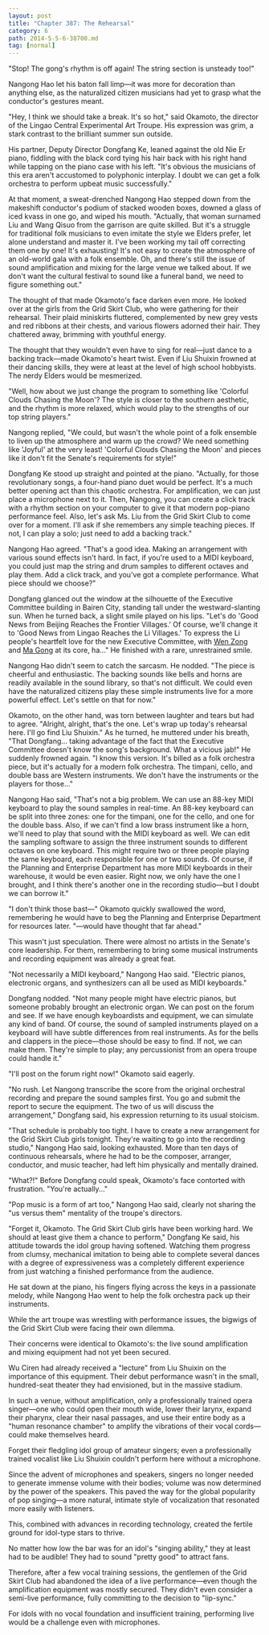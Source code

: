 ```yaml
---
layout: post
title: "Chapter 387: The Rehearsal"
category: 6
path: 2014-5-5-6-38700.md
tag: [normal]
---
```


"Stop! The gong's rhythm is off again! The string section is unsteady too!"

Nangong Hao let his baton fall limp—it was more for decoration than anything else, as the naturalized citizen musicians had yet to grasp what the conductor's gestures meant.

"Hey, I think we should take a break. It's so hot," said Okamoto, the director of the Lingao Central Experimental Art Troupe. His expression was grim, a stark contrast to the brilliant summer sun outside.

His partner, Deputy Director Dongfang Ke, leaned against the old Nie Er piano, fiddling with the black cord tying his hair back with his right hand while tapping on the piano case with his left. "It's obvious the musicians of this era aren't accustomed to polyphonic interplay. I doubt we can get a folk orchestra to perform upbeat music successfully."

At that moment, a sweat-drenched Nangong Hao stepped down from the makeshift conductor's podium of stacked wooden boxes, downed a glass of iced kvass in one go, and wiped his mouth. "Actually, that woman surnamed Liu and Wang Qisuo from the garrison are quite skilled. But it's a struggle for traditional folk musicians to even imitate the style we Elders prefer, let alone understand and master it. I've been working my tail off correcting them one by one! It's exhausting! It's not easy to create the atmosphere of an old-world gala with a folk ensemble. Oh, and there's still the issue of sound amplification and mixing for the large venue we talked about. If we don't want the cultural festival to sound like a funeral band, we need to figure something out."

The thought of that made Okamoto's face darken even more. He looked over at the girls from the Grid Skirt Club, who were gathering for their rehearsal. Their plaid miniskirts fluttered, complemented by new grey vests and red ribbons at their chests, and various flowers adorned their hair. They chattered away, brimming with youthful energy.

The thought that they wouldn't even have to sing for real—just dance to a backing track—made Okamoto's heart twist. Even if Liu Shuixin frowned at their dancing skills, they were at least at the level of high school hobbyists. The nerdy Elders would be mesmerized.

"Well, how about we just change the program to something like 'Colorful Clouds Chasing the Moon'? The style is closer to the southern aesthetic, and the rhythm is more relaxed, which would play to the strengths of our top string players."

Nangong replied, "We could, but wasn't the whole point of a folk ensemble to liven up the atmosphere and warm up the crowd? We need something like 'Joyful' at the very least! 'Colorful Clouds Chasing the Moon' and pieces like it don't fit the Senate's requirements for style!"

Dongfang Ke stood up straight and pointed at the piano. "Actually, for those revolutionary songs, a four-hand piano duet would be perfect. It's a much better opening act than this chaotic orchestra. For amplification, we can just place a microphone next to it. Then, Nangong, you can create a click track with a rhythm section on your computer to give it that modern pop-piano performance feel. Also, let's ask Ms. Liu from the Grid Skirt Club to come over for a moment. I'll ask if she remembers any simple teaching pieces. If not, I can play a solo; just need to add a backing track."

Nangong Hao agreed. "That's a good idea. Making an arrangement with various sound effects isn't hard. In fact, if you're used to a MIDI keyboard, you could just map the string and drum samples to different octaves and play them. Add a click track, and you've got a complete performance. What piece should we choose?"

Dongfang glanced out the window at the silhouette of the Executive Committee building in Bairen City, standing tall under the westward-slanting sun. When he turned back, a slight smile played on his lips. "Let's do 'Good News from Beijing Reaches the Frontier Villages.' Of course, we'll change it to 'Good News from Lingao Reaches the Li Villages.' To express the Li people's heartfelt love for the new Executive Committee, with [Wen Zong][y002] and [Ma Gong][y005] at its core, ha..." He finished with a rare, unrestrained smile.

Nangong Hao didn't seem to catch the sarcasm. He nodded. "The piece is cheerful and enthusiastic. The backing sounds like bells and horns are readily available in the sound library, so that's not difficult. We could even have the naturalized citizens play these simple instruments live for a more powerful effect. Let's settle on that for now."

Okamoto, on the other hand, was torn between laughter and tears but had to agree. "Alright, alright, that's the one. Let's wrap up today's rehearsal here. I'll go find Liu Shuixin." As he turned, he muttered under his breath, "That Dongfang... taking advantage of the fact that the Executive Committee doesn't know the song's background. What a vicious jab!" He suddenly frowned again. "I know this version. It's billed as a folk orchestra piece, but it's actually for a modern folk orchestra. The timpani, cello, and double bass are Western instruments. We don't have the instruments or the players for those..."

Nangong Hao said, "That's not a big problem. We can use an 88-key MIDI keyboard to play the sound samples in real-time. An 88-key keyboard can be split into three zones: one for the timpani, one for the cello, and one for the double bass. Also, if we can't find a low brass instrument like a horn, we'll need to play that sound with the MIDI keyboard as well. We can edit the sampling software to assign the three instrument sounds to different octaves on one keyboard. This might require two or three people playing the same keyboard, each responsible for one or two sounds. Of course, if the Planning and Enterprise Department has more MIDI keyboards in their warehouse, it would be even easier. Right now, we only have the one I brought, and I think there's another one in the recording studio—but I doubt we can borrow it."

"I don't think those bast—" Okamoto quickly swallowed the word, remembering he would have to beg the Planning and Enterprise Department for resources later. "—would have thought that far ahead."

This wasn't just speculation. There were almost no artists in the Senate's core leadership. For them, remembering to bring some musical instruments and recording equipment was already a great feat.

"Not necessarily a MIDI keyboard," Nangong Hao said. "Electric pianos, electronic organs, and synthesizers can all be used as MIDI keyboards."

Dongfang nodded. "Not many people might have electric pianos, but someone probably brought an electronic organ. We can post on the forum and see. If we have enough keyboardists and equipment, we can simulate any kind of band. Of course, the sound of sampled instruments played on a keyboard will have subtle differences from real instruments. As for the bells and clappers in the piece—those should be easy to find. If not, we can make them. They're simple to play; any percussionist from an opera troupe could handle it."

"I'll post on the forum right now!" Okamoto said eagerly.

"No rush. Let Nangong transcribe the score from the original orchestral recording and prepare the sound samples first. You go and submit the report to secure the equipment. The two of us will discuss the arrangement," Dongfang said, his expression returning to its usual stoicism.

"That schedule is probably too tight. I have to create a new arrangement for the Grid Skirt Club girls tonight. They're waiting to go into the recording studio," Nangong Hao said, looking exhausted. More than ten days of continuous rehearsals, where he had to be the composer, arranger, conductor, and music teacher, had left him physically and mentally drained.

"What?!" Before Dongfang could speak, Okamoto's face contorted with frustration. "You're actually..."

"Pop music is a form of art too," Nangong Hao said, clearly not sharing the "us versus them" mentality of the troupe's directors.

"Forget it, Okamoto. The Grid Skirt Club girls have been working hard. We should at least give them a chance to perform," Dongfang Ke said, his attitude towards the idol group having softened. Watching them progress from clumsy, mechanical imitation to being able to complete several dances with a degree of expressiveness was a completely different experience from just watching a finished performance from the audience.

He sat down at the piano, his fingers flying across the keys in a passionate melody, while Nangong Hao went to help the folk orchestra pack up their instruments.

While the art troupe was wrestling with performance issues, the bigwigs of the Grid Skirt Club were facing their own dilemma.

Their concerns were identical to Okamoto's: the live sound amplification and mixing equipment had not yet been secured.

Wu Ciren had already received a "lecture" from Liu Shuixin on the importance of this equipment. Their debut performance wasn't in the small, hundred-seat theater they had envisioned, but in the massive stadium.

In such a venue, without amplification, only a professionally trained opera singer—one who could open their mouth wide, lower their larynx, expand their pharynx, clear their nasal passages, and use their entire body as a "human resonance chamber" to amplify the vibrations of their vocal cords—could make themselves heard.

Forget their fledgling idol group of amateur singers; even a professionally trained vocalist like Liu Shuixin couldn't perform here without a microphone.

Since the advent of microphones and speakers, singers no longer needed to generate immense volume with their bodies; volume was now determined by the power of the speakers. This paved the way for the global popularity of pop singing—a more natural, intimate style of vocalization that resonated more easily with listeners.

This, combined with advances in recording technology, created the fertile ground for idol-type stars to thrive.

No matter how low the bar was for an idol's "singing ability," they at least had to be audible! They had to sound "pretty good" to attract fans.

Therefore, after a few vocal training sessions, the gentlemen of the Grid Skirt Club had abandoned the idea of a live performance—even though the amplification equipment was mostly secured. They didn't even consider a semi-live performance, fully committing to the decision to "lip-sync."

For idols with no vocal foundation and insufficient training, performing live would be a challenge even with microphones.

[y002]: /characters/y002 "Wen Desi"
[y005]: /characters/y005 "Ma Qianzhu"
